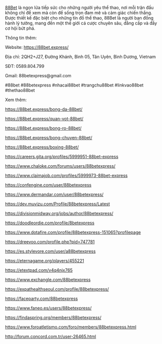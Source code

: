 <p><a href="https://88bet.express/"><span style="font-weight: 400;">88Bet</span></a><span style="font-weight: 400;"> l&agrave; ngọn lửa tiếp sức cho những người y&ecirc;u thể thao, nơi mỗi trận đấu kh&ocirc;ng chỉ để xem m&agrave; c&ograve;n để sống trọn đam m&ecirc; v&agrave; cảm gi&aacute;c chiến thắng. Được thiết kế đặc biệt cho những t&iacute;n đồ thể thao, 88Bet l&agrave; người bạn đồng h&agrave;nh l&yacute; tưởng, mang đến một thế giới c&aacute; cược chuy&ecirc;n s&acirc;u, đẳng cấp v&agrave; đầy cơ hội bứt ph&aacute;.</span></p>
<p><span style="font-weight: 400;">Th&ocirc;ng tin th&ecirc;m:&nbsp;</span></p>
<p><span style="font-weight: 400;">Website: </span><a href="https://88bet.express/"><span style="font-weight: 400;">https://88bet.express/</span></a></p>
<p><span style="font-weight: 400;">Địa chỉ: 2QH2+J27, Đường Kh&aacute;nh, B&igrave;nh 05, T&acirc;n Uy&ecirc;n, B&igrave;nh Dương, Vietnam</span></p>
<p><span style="font-weight: 400;">SĐT: 0589.804.799</span></p>
<p><span style="font-weight: 400;">Gmail: 88betexpress@gmail.com</span></p>
<p><span style="font-weight: 400;">#88bet #88betexpress #nhacai88bet #trangchu88bet #linkvao88bet #thethao88bet</span></p>
<p><span style="font-weight: 400;">Xem th&ecirc;m:&nbsp;</span></p>
<p><a href="https://88bet.express/bong-da-88bet/"><span style="font-weight: 400;">https://88bet.express/bong-da-88bet/</span></a></p>
<p><a href="https://88bet.express/quan-vot-88bet/"><span style="font-weight: 400;">https://88bet.express/quan-vot-88bet/</span></a></p>
<p><a href="https://88bet.express/bong-ro-88bet/"><span style="font-weight: 400;">https://88bet.express/bong-ro-88bet/</span></a></p>
<p><a href="https://88bet.express/bong-chuyen-88bet/"><span style="font-weight: 400;">https://88bet.express/bong-chuyen-88bet/</span></a></p>
<p><a href="https://88bet.express/boxing-88bet/"><span style="font-weight: 400;">https://88bet.express/boxing-88bet/</span></a></p>
<p><a href="https://careers.gita.org/profiles/5999951-88bet-express"><span style="font-weight: 400;">https://careers.gita.org/profiles/5999951-88bet-express</span></a><span style="font-weight: 400;">&nbsp;</span></p>
<p><a href="https://www.chaloke.com/forums/users/88betexpress/"><span style="font-weight: 400;">https://www.chaloke.com/forums/users/88betexpress/</span></a><span style="font-weight: 400;">&nbsp;</span></p>
<p><a href="https://www.claimajob.com/profiles/5999973-88bet-express"><span style="font-weight: 400;">https://www.claimajob.com/profiles/5999973-88bet-express</span></a><span style="font-weight: 400;">&nbsp;</span></p>
<p><a href="https://confengine.com/user/88betexpress"><span style="font-weight: 400;">https://confengine.com/user/88betexpress</span></a><span style="font-weight: 400;">&nbsp;</span></p>
<p><a href="https://www.dermandar.com/user/88betexpress/"><span style="font-weight: 400;">https://www.dermandar.com/user/88betexpress/</span></a><span style="font-weight: 400;">&nbsp;</span></p>
<p><a href="https://dev.muvizu.com/Profile/88betexpress/Latest"><span style="font-weight: 400;">https://dev.muvizu.com/Profile/88betexpress/Latest</span></a><span style="font-weight: 400;">&nbsp;</span></p>
<p><a href="https://divisionmidway.org/jobs/author/88betexpress/"><span style="font-weight: 400;">https://divisionmidway.org/jobs/author/88betexpress/</span></a><span style="font-weight: 400;">&nbsp;</span></p>
<p><a href="https://doodleordie.com/profile/8betexpress"><span style="font-weight: 400;">https://doodleordie.com/profile/8betexpress</span></a><span style="font-weight: 400;">&nbsp;</span></p>
<p><a href="https://www.dotafire.com/profile/88betexpress-151065?profilepage"><span style="font-weight: 400;">https://www.dotafire.com/profile/88betexpress-151065?profilepage</span></a><span style="font-weight: 400;">&nbsp;</span></p>
<p><a href="https://dreevoo.com/profile.php?pid=747781"><span style="font-weight: 400;">https://dreevoo.com/profile.php?pid=747781</span></a><span style="font-weight: 400;">&nbsp;</span></p>
<p><a href="https://es.stylevore.com/user/a88betexpress"><span style="font-weight: 400;">https://es.stylevore.com/user/a88betexpress</span></a><span style="font-weight: 400;">&nbsp;</span></p>
<p><a href="https://eternagame.org/players/455221"><span style="font-weight: 400;">https://eternagame.org/players/455221</span></a><span style="font-weight: 400;">&nbsp;&nbsp;</span></p>
<p><a href="https://etextpad.com/v4q4njx765"><span style="font-weight: 400;">https://etextpad.com/v4q4njx765</span></a><span style="font-weight: 400;">&nbsp;</span></p>
<p><a href="https://www.exchangle.com/88betexpress"><span style="font-weight: 400;">https://www.exchangle.com/88betexpress</span></a><span style="font-weight: 400;">&nbsp;</span></p>
<p><a href="https://expathealthseoul.com/profile/88betexpress/"><span style="font-weight: 400;">https://expathealthseoul.com/profile/88betexpress/</span></a><span style="font-weight: 400;">&nbsp;</span></p>
<p><a href="https://faceparty.com/88betexpress"><span style="font-weight: 400;">https://faceparty.com/88betexpress</span></a><span style="font-weight: 400;">&nbsp;</span></p>
<p><a href="https://www.faneo.es/users/88betexpress/"><span style="font-weight: 400;">https://www.faneo.es/users/88betexpress/</span></a><span style="font-weight: 400;">&nbsp;</span></p>
<p><a href="https://findaspring.org/members/88betexpress/"><span style="font-weight: 400;">https://findaspring.org/members/88betexpress/</span></a><span style="font-weight: 400;">&nbsp;</span></p>
<p><a href="https://www.foroatletismo.com/foro/members/88betexpress.html"><span style="font-weight: 400;">https://www.foroatletismo.com/foro/members/88betexpress.html</span></a><span style="font-weight: 400;">&nbsp;</span></p>
<p><a href="http://forum.concord.com.tr/user-26465.html"><span style="font-weight: 400;">http://forum.concord.com.tr/user-26465.html</span></a><span style="font-weight: 400;">&nbsp;</span></p>